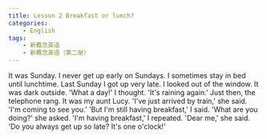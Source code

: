 ```yaml
---
title: Lesson 2 Breakfast or lunch?
categories: 
    - English
tags:
    - 新概念英语
    - 新概念英语（第二册）
---
```

It was Sunday. I never get up early on Sundays. I sometimes stay in bed until lunchtime. Last Sunday I got up very late. I looked out of the window. It was dark outside. 'What a day!' I thought. 'It's raining again.’ Just then, the telephone rang. It was my aunt Lucy. 'I've just arrived by train,' she said. 'I'm coming to see you.'
'But I'm still having breakfast,' I said. 
'What are you doing?' she asked.
'I'm having breakfast,' I repeated. 
'Dear me,' she said. 'Do you always get up so late? It's one o'clock!'